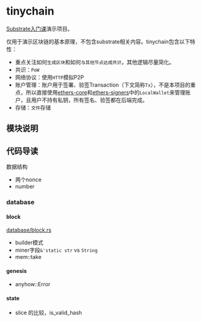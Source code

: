 # tinychain

[Substrate入门课](https://appbhteffsi3308.h5.xiaoeknow.com/v1/goods/goods_detail/p_62ac1ea6e4b0ba331dc9542c?type=3&type=3)演示项目。

仅用于演示区块链的基本原理，不包含substrate相关内容。tinychain包含以下特性：
- 重点关注如何`生成区块`和如何`与其他节点达成共识`，其他逻辑尽量简化。
- 共识：`PoW`
- 网络协议：使用`HTTP`模拟P2P
- 账户管理：账户用于签署、验签Transaction（下文简称`Tx`），不是本项目的重点，所以直接使用[ethers-core](https://docs.rs/crate/ethers-core/0.17.0)和[ethers-signers](https://docs.rs/crate/ethers-signers/0.17.0)中的`LocalWallet`来管理账户，且用户不持有私钥，所有签名、验签都在后端完成。
- 存储：`文件`存储

## 模块说明

## 代码导读

数据结构
- 两个nonce
- number

### database

#### block

[database/block.rs](src/database/block.rs)

- builder模式
- miner字段`&'static str` vs `String`
- mem::take

#### genesis

- anyhow::Error

#### state

- slice 的比较，is_valid_hash
